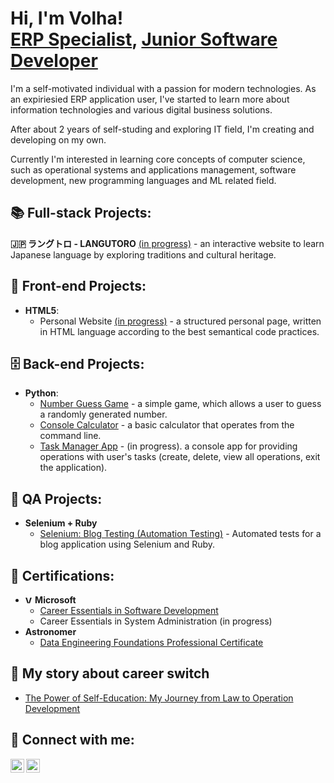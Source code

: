 <h1>Hi, I'm Volha! <br/><a href="https://www.linkedin.com/in/volha-sakalouskaya/">ERP Specialist</a>, <a href="https://github.com/devolha">Junior Software Developer</a></h1>

<p>I'm a self-motivated individual with a passion for modern technologies. As an expiriesied ERP application user, I've started to learn more about information technologies and various digital business solutions.
<p>After about 2 years of self-studing and exploring IT field, I'm creating and developing on my own.</p>
<p>Currently I'm interested in learning core concepts of computer science, such as operational systems and applications management, software development, new programming languages and ML related field.</p>

<h2>📚 Full-stack Projects:</h2>

<b>🇯🇵  ラングトロ - LANGUTORO</b> [(in progress)](https://github.com/devolha/langutoro)</b> - an interactive website to learn Japanese language by exploring traditions and cultural heritage.

<h2>🎨 Front-end Projects:</h2>

-   <b>HTML5</b>:
    - Personal Website [(in progress)](https://github.com/devolha/personal-site) - a structured personal page, written in HTML language according to the best semantical code practices.

<h2>🗄️ Back-end Projects:</h2>

-   <b>Python</b>:
    -   [Number Guess Game](https://github.com/devolha/guess-game) - a simple game, which allows a user to guess a randomly generated number.
    -   [Console Calculator](https://github.com/devolha/console_calculator) - a basic calculator that operates from the command line.
    -   [Task Manager App](https://github.com/devolha/task_management) - (in progress). a console app for providing operations with user's tasks (create, delete, view all operations, exit the application).

<h2>🧪 QA Projects:</h2>

-   <b>Selenium + Ruby</b>
    -   [Selenium: Blog Testing (Automation Testing)](https://github.com/devolha/selenium_blog_test) - Automated tests for a blog application using Selenium and Ruby.

<h2>📄 Certifications:</h2>

-   <b><img alt="VolhaSakalouskaya | Microsoft" width="12px" src="https://cdn.jsdelivr.net/npm/simple-icons@3.13.0/icons/microsoft.svg" />  Microsoft</b>
    -   [Career Essentials in Software Development](https://www.linkedin.com/learning/certificates/dfea717dbd57c75751e2c7981bc15d870c9679d717c9ddc14bfe3ee6abe9090c)
    -   Career Essentials in System Administration (in progress)
-   <b>Astronomer</b>
    - [Data Engineering Foundations Professional Certificate](https://www.linkedin.com/learning/certificates/5b2abc69af91ae4cd2c8308b5f5f850326fb1aa7671a06d79ac0111de3cec28a)

<h2>📇 My story about career switch</h2>

-   [The Power of Self-Education: My Journey from Law to Operation Development](https://www.linkedin.com/pulse/power-self-education-my-journey-from-law-operation-volha-sakalouskaya-c8gwc/?trackingId=15%2Bp7%2F%2FYSTmPm3iq%2F71wkA%3D%3D)


<h2> 🤳 Connect with me:</h2>

[<img align="left" alt="VolhaSakalouskaya | LinkedIn" width="22px" src="https://cdn.jsdelivr.net/npm/simple-icons@v3/icons/linkedin.svg" />][linkedin]
[<img align="left" alt="VolhaSakalouskaya | LinkedIn" width="22px" src="https://cdn.jsdelivr.net/npm/simple-icons@3.13.0/icons/gmail.svg" />][Gmail]

[linkedin]: https://linkedin.com/in/volha-sakalouskaya/
[Gmail]: https://workspace.google.com/intl/gmail/sokolowskaoa@gmail.com
